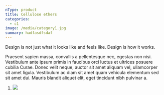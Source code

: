 ```yaml
---
nType: product
title: Cellulose ethers
categories:
  - c1
image: /media/category1.jpg
summary: hadfasdfsdaf
---
```

Design is not just what it looks like and feels like. Design is how it works.

Praesent sapien massa, convallis a pellentesque nec, egestas non nisi. Vestibulum ante ipsum primis in faucibus orci luctus et ultrices posuere cubilia Curae. Donec velit neque, auctor sit amet aliquam vel, ullamcorper sit amet ligula. Vestibulum ac diam sit amet quam vehicula elementum sed sit amet dui. Mauris blandit aliquet elit, eget tincidunt nibh pulvinar a.

1. ![](chinacoat-booth-kimix-part.jpg)